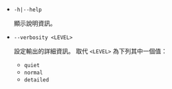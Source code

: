 * `-h|--help`

  顯示說明資訊。

* `--verbosity <LEVEL>`

  設定輸出的詳細資訊。 取代 `<LEVEL>` 為下列其中一個值：
  
  * `quiet`
  * `normal`
  * `detailed`